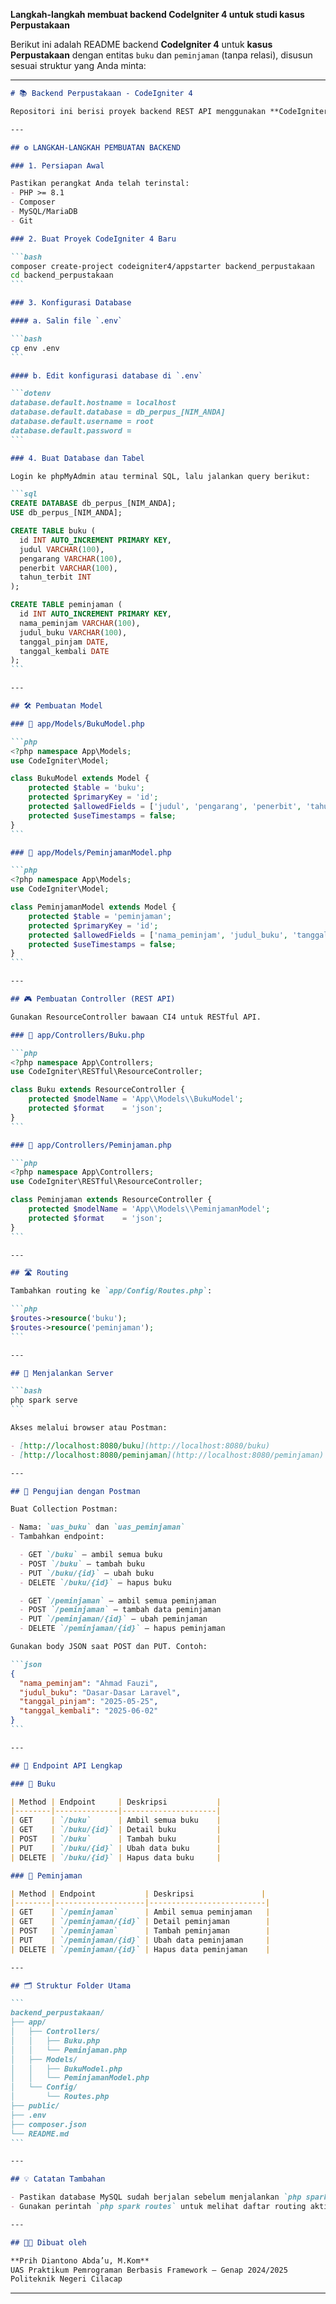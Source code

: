 **Langkah-langkah membuat backend CodeIgniter 4 untuk studi kasus Perpustakaan**

Berikut ini adalah README backend **CodeIgniter 4** untuk **kasus Perpustakaan** dengan entitas `buku` dan `peminjaman` (tanpa relasi), disusun sesuai struktur yang Anda minta:

---

````markdown
# 📚 Backend Perpustakaan - CodeIgniter 4

Repositori ini berisi proyek backend REST API menggunakan **CodeIgniter 4** untuk sistem informasi perpustakaan dengan dua entitas utama: `buku` dan `peminjaman`.

---

## ⚙️ LANGKAH-LANGKAH PEMBUATAN BACKEND

### 1. Persiapan Awal

Pastikan perangkat Anda telah terinstal:
- PHP >= 8.1
- Composer
- MySQL/MariaDB
- Git

### 2. Buat Proyek CodeIgniter 4 Baru

```bash
composer create-project codeigniter4/appstarter backend_perpustakaan
cd backend_perpustakaan
```

### 3. Konfigurasi Database

#### a. Salin file `.env`

```bash
cp env .env
```

#### b. Edit konfigurasi database di `.env`

```dotenv
database.default.hostname = localhost
database.default.database = db_perpus_[NIM_ANDA]
database.default.username = root
database.default.password =
```

### 4. Buat Database dan Tabel

Login ke phpMyAdmin atau terminal SQL, lalu jalankan query berikut:

```sql
CREATE DATABASE db_perpus_[NIM_ANDA];
USE db_perpus_[NIM_ANDA];

CREATE TABLE buku (
  id INT AUTO_INCREMENT PRIMARY KEY,
  judul VARCHAR(100),
  pengarang VARCHAR(100),
  penerbit VARCHAR(100),
  tahun_terbit INT
);

CREATE TABLE peminjaman (
  id INT AUTO_INCREMENT PRIMARY KEY,
  nama_peminjam VARCHAR(100),
  judul_buku VARCHAR(100),
  tanggal_pinjam DATE,
  tanggal_kembali DATE
);
```

---

## 🛠️ Pembuatan Model

### 📁 app/Models/BukuModel.php

```php
<?php namespace App\Models;
use CodeIgniter\Model;

class BukuModel extends Model {
    protected $table = 'buku';
    protected $primaryKey = 'id';
    protected $allowedFields = ['judul', 'pengarang', 'penerbit', 'tahun_terbit'];
    protected $useTimestamps = false;
}
```

### 📁 app/Models/PeminjamanModel.php

```php
<?php namespace App\Models;
use CodeIgniter\Model;

class PeminjamanModel extends Model {
    protected $table = 'peminjaman';
    protected $primaryKey = 'id';
    protected $allowedFields = ['nama_peminjam', 'judul_buku', 'tanggal_pinjam', 'tanggal_kembali'];
    protected $useTimestamps = false;
}
```

---

## 🎮 Pembuatan Controller (REST API)

Gunakan ResourceController bawaan CI4 untuk RESTful API.

### 📁 app/Controllers/Buku.php

```php
<?php namespace App\Controllers;
use CodeIgniter\RESTful\ResourceController;

class Buku extends ResourceController {
    protected $modelName = 'App\\Models\\BukuModel';
    protected $format    = 'json';
}
```

### 📁 app/Controllers/Peminjaman.php

```php
<?php namespace App\Controllers;
use CodeIgniter\RESTful\ResourceController;

class Peminjaman extends ResourceController {
    protected $modelName = 'App\\Models\\PeminjamanModel';
    protected $format    = 'json';
}
```

---

## 🛣️ Routing

Tambahkan routing ke `app/Config/Routes.php`:

```php
$routes->resource('buku');
$routes->resource('peminjaman');
```

---

## 🚀 Menjalankan Server

```bash
php spark serve
```

Akses melalui browser atau Postman:

- [http://localhost:8080/buku](http://localhost:8080/buku)
- [http://localhost:8080/peminjaman](http://localhost:8080/peminjaman)

---

## 🧪 Pengujian dengan Postman

Buat Collection Postman:

- Nama: `uas_buku` dan `uas_peminjaman`
- Tambahkan endpoint:

  - GET `/buku` – ambil semua buku
  - POST `/buku` – tambah buku
  - PUT `/buku/{id}` – ubah buku
  - DELETE `/buku/{id}` – hapus buku

  - GET `/peminjaman` – ambil semua peminjaman
  - POST `/peminjaman` – tambah data peminjaman
  - PUT `/peminjaman/{id}` – ubah peminjaman
  - DELETE `/peminjaman/{id}` – hapus peminjaman

Gunakan body JSON saat POST dan PUT. Contoh:

```json
{
  "nama_peminjam": "Ahmad Fauzi",
  "judul_buku": "Dasar-Dasar Laravel",
  "tanggal_pinjam": "2025-05-25",
  "tanggal_kembali": "2025-06-02"
}
```

---

## 📮 Endpoint API Lengkap

### 🔹 Buku

| Method | Endpoint     | Deskripsi           |
|--------|--------------|---------------------|
| GET    | `/buku`      | Ambil semua buku    |
| GET    | `/buku/{id}` | Detail buku         |
| POST   | `/buku`      | Tambah buku         |
| PUT    | `/buku/{id}` | Ubah data buku      |
| DELETE | `/buku/{id}` | Hapus data buku     |

### 🔹 Peminjaman

| Method | Endpoint           | Deskripsi               |
|--------|--------------------|--------------------------|
| GET    | `/peminjaman`      | Ambil semua peminjaman   |
| GET    | `/peminjaman/{id}` | Detail peminjaman        |
| POST   | `/peminjaman`      | Tambah peminjaman        |
| PUT    | `/peminjaman/{id}` | Ubah data peminjaman     |
| DELETE | `/peminjaman/{id}` | Hapus data peminjaman    |

---

## 🗂️ Struktur Folder Utama

```
backend_perpustakaan/
├── app/
│   ├── Controllers/
│   │   ├── Buku.php
│   │   └── Peminjaman.php
│   ├── Models/
│   │   ├── BukuModel.php
│   │   └── PeminjamanModel.php
│   └── Config/
│       └── Routes.php
├── public/
├── .env
├── composer.json
└── README.md
```

---

## 💡 Catatan Tambahan

- Pastikan database MySQL sudah berjalan sebelum menjalankan `php spark serve`.
- Gunakan perintah `php spark routes` untuk melihat daftar routing aktif.

---

## 👨‍💻 Dibuat oleh

**Prih Diantono Abda’u, M.Kom**  
UAS Praktikum Pemrograman Berbasis Framework – Genap 2024/2025  
Politeknik Negeri Cilacap
````

---
